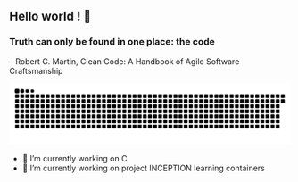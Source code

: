 ## Hello world ! 👋


###  Truth can only be found in one place: the code 
– Robert C. Martin, Clean Code: A Handbook of Agile Software Craftsmanship


<!--
![github-user-contribution](https://user-images.githubusercontent.com/58959408/157782696-8bc9ca49-ca61-4ab5-8b83-49c4e76c1a8f.svg)
-->
![](https://github.com/ella578/ella578/blob/main/2023/snake_svg.svg)

- 🔭 I’m currently working on C
- 🌱 I’m currently working on project INCEPTION learning containers
<!--
**ella578/ella578** is a ✨ _special_ ✨ repository because its `README.md` (this file) appears on your GitHub profile.

Here are some ideas to get you started:

- 🔭 I’m currently working on ...
- 🌱 I’m currently learning ...
- 👯 I’m looking to collaborate on ...
- 🤔 I’m looking for help with ...
- 💬 Ask me about ...
- 📫 How to reach me: ...
- 😄 Pronouns: ...
- ⚡ Fun fact: ...
-->
